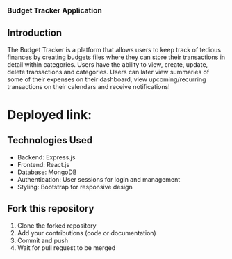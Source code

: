 ### Budget Tracker Application
## Introduction
The Budget Tracker is a platform that allows users to keep track of tedious finances by creating budgets files where they can store their transactions in detail within categories. Users have the ability to view, create, update, delete transactions and categories. Users can later view summaries of some of their expenses on their dashboard, view upcoming/recurring transactions on their calendars and receive notifications! 

# Deployed link: 

## Technologies Used
- Backend: Express.js
- Frontend: React.js
- Database: MongoDB
- Authentication: User sessions for login and management
- Styling: Bootstrap for responsive design 

## Fork this repository
1. Clone the forked repository
2. Add your contributions (code or documentation)
3. Commit and push
4. Wait for pull request to be merged
